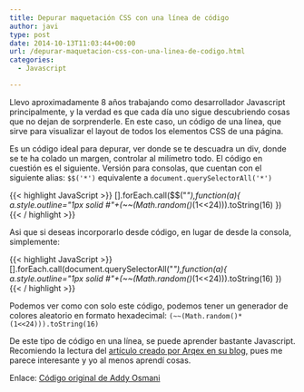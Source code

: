 ```yaml
---
title: Depurar maquetación CSS con una línea de código
author: javi
type: post
date: 2014-10-13T11:03:44+00:00
url: /depurar-maquetacion-css-con-una-linea-de-codigo.html
categories:
  - Javascript

---
```

Llevo aproximadamente 8 años trabajando como desarrollador Javascript principalmente, y la verdad es que cada día uno sigue descubriendo cosas que no dejan de sorprenderle. En este caso, un código de una línea, que sirve para visualizar el layout de todos los elementos CSS de una página.

Es un código ideal para depurar, ver donde se te descuadra un div, donde se te ha colado un margen, controlar al milímetro todo. El código en cuestión es el siguiente. Versión para consolas, que cuentan con el siguiente alias: `$$('*')` equivalente a `document.querySelectorAll('*')`

{{< highlight JavaScript >}}
[].forEach.call($$("*"),function(a){
  a.style.outline="1px solid #"+(~~(Math.random()*(1<<24))).toString(16)
})
{{< / highlight >}}

Asi que si deseas incorporarlo desde código, en lugar de desde la consola, simplemente:

{{< highlight JavaScript >}}
[].forEach.call(document.querySelectorAll("*"),function(a){
  a.style.outline="1px solid #"+(~~(Math.random()*(1<<24))).toString(16)
})
{{< / highlight >}}

Podemos ver como con solo este código, podemos tener un generador de colores aleatorio en formato hexadecimal: `(~~(Math.random()*(1<<24))).toString(16)`

De este tipo de código en una línea, se puede aprender bastante Javascript. Recomiendo la lectura del [artículo creado por Arqex en su blog,][1] pues me parece interesante y yo al menos aprendí cosas.

Enlace: [Código original de Addy Osmani][2]

 [1]: http://arqex.com/939/learning-much-javascript-one-line-code "Arqex - Learning much javascript from one line of code"
 [2]: https://gist.github.com/addyosmani/fd3999ea7fce242756b1 "One line code for CSS debugger"
